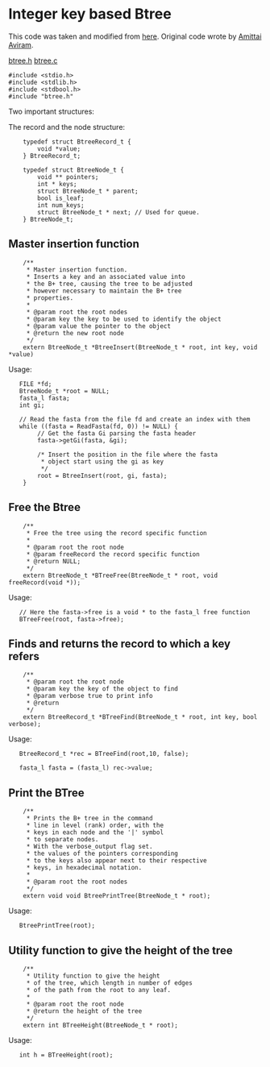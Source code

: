 # Integer key based Btree #

This code was taken and modified from [here](http://www.amittai.com/prose/bplustree.html). Original code wrote by [Amittai Aviram](http://www.amittai.com).

[btree.h](https://bioc.googlecode.com/svn/trunk/bioc/include/btree.h)  [btree.c](https://bioc.googlecode.com/svn/trunk/bioc/src/btree.c)

```
#include <stdio.h>
#include <stdlib.h>
#include <stdbool.h>
#include "btree.h"
```

Two important structures:

The record and the node structure:

```
    typedef struct BtreeRecord_t {
        void *value;
    } BtreeRecord_t;

    typedef struct BtreeNode_t {
        void ** pointers;
        int * keys;
        struct BtreeNode_t * parent;
        bool is_leaf;
        int num_keys;
        struct BtreeNode_t * next; // Used for queue.
    } BtreeNode_t;
```

## Master insertion function ##

```
    /**
     * Master insertion function.
     * Inserts a key and an associated value into
     * the B+ tree, causing the tree to be adjusted
     * however necessary to maintain the B+ tree
     * properties.
     * 
     * @param root the root nodes
     * @param key the key to be used to identify the object
     * @param value the pointer to the object
     * @return the new root node
     */
    extern BtreeNode_t *BtreeInsert(BtreeNode_t * root, int key, void *value)
```

Usage:

```
   FILE *fd;
   BtreeNode_t *root = NULL;
   fasta_l fasta;
   int gi;
  
   // Read the fasta from the file fd and create an index with them 
   while ((fasta = ReadFasta(fd, 0)) != NULL) {
        // Get the fasta Gi parsing the fasta header
        fasta->getGi(fasta, &gi);        
        
        /* Insert the position in the file where the fasta 
         * object start using the gi as key
         */
        root = BtreeInsert(root, gi, fasta);
    }
```

## Free the Btree ##

```
    /**
     * Free the tree using the record specific function
     * 
     * @param root the root node
     * @param freeRecord the record specific function
     * @return NULL;
     */
    extern BtreeNode_t *BTreeFree(BtreeNode_t * root, void freeRecord(void *));
```

Usage:

```
   // Here the fasta->free is a void * to the fasta_l free function
   BTreeFree(root, fasta->free);
```

## Finds and returns the record to which a key refers ##

```
    /**
     * @param root the root node
     * @param key the key of the object to find
     * @param verbose true to print info
     * @return 
     */
    extern BtreeRecord_t *BTreeFind(BtreeNode_t * root, int key, bool verbose);
```

Usage:

```
   BtreeRecord_t *rec = BTreeFind(root,10, false);
 
   fasta_l fasta = (fasta_l) rec->value;
```

## Print the BTree ##

```
    /**
     * Prints the B+ tree in the command
     * line in level (rank) order, with the 
     * keys in each node and the '|' symbol
     * to separate nodes.
     * With the verbose_output flag set.
     * the values of the pointers corresponding
     * to the keys also appear next to their respective
     * keys, in hexadecimal notation.
     * 
     * @param root the root nodes
     */
    extern void void BtreePrintTree(BtreeNode_t * root);
```

Usage:

```
   BtreePrintTree(root);
```

## Utility function to give the height of the tree ##

```
    /**
     * Utility function to give the height
     * of the tree, which length in number of edges
     * of the path from the root to any leaf.
     * 
     * @param root the root node
     * @return the height of the tree
     */
    extern int BTreeHeight(BtreeNode_t * root);
```

Usage:

```
   int h = BTreeHeight(root);
```